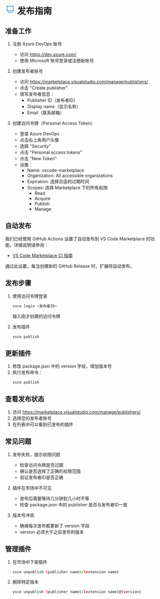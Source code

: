 # <img src="./images/icon.svg" width="32" height="32" alt="YOLO标注工具图标"> 发布指南

## 准备工作

1. 注册 Azure DevOps 账号
   - 访问 https://dev.azure.com/
   - 使用 Microsoft 账号登录或注册新账号

2. 创建发布者账号
   - 访问 https://marketplace.visualstudio.com/manage/publishers/
   - 点击 "Create publisher"
   - 填写发布者信息：
     - Publisher ID（发布者ID）
     - Display name（显示名称）
     - Email（联系邮箱）

3. 创建访问令牌（Personal Access Token）
   - 登录 Azure DevOps
   - 点击右上角用户头像
   - 选择 "Security"
   - 点击 "Personal access tokens"
   - 点击 "New Token"
   - 设置：
     - Name: vscode-marketplace
     - Organization: All accessible organizations
     - Expiration: 选择合适的过期时间
     - Scopes: 选择 Marketplace 下的所有权限
       - Read
       - Acquire
       - Publish
       - Manage

## 自动发布

我们已经使用 GitHub Actions 设置了自动发布到 VS Code Marketplace 的功能。详细说明请参阅：

* [VS Code Marketplace CI 指南](./CI_CD_WORKFLOW.md)

通过此设置，每当创建新的 GitHub Release 时，扩展将自动发布。

## 发布步骤

1. 使用访问令牌登录
   ```bash
   vsce login <发布者ID>
   ```
   输入刚才创建的访问令牌

2. 发布插件
   ```bash
   vsce publish
   ```

## 更新插件

1. 修改 package.json 中的 version 字段，增加版本号
2. 执行发布命令：
   ```bash
   vsce publish
   ```

## 查看发布状态

1. 访问 https://marketplace.visualstudio.com/manage/publishers/
2. 选择您的发布者账号
3. 在列表中可以看到已发布的插件

## 常见问题

1. 发布失败，提示权限问题
   - 检查访问令牌是否过期
   - 确认是否选择了正确的权限范围
   - 验证发布者ID是否正确

2. 插件在市场中不可见
   - 发布后需要等待几分钟到几小时不等
   - 检查 package.json 中的 publisher 是否与发布者ID一致

3. 版本号冲突
   - 确保每次发布都更新了 version 字段
   - version 必须大于之前发布的版本

## 管理插件

1. 在市场中下架插件
   ```bash
   vsce unpublish (publisher name)/(extension name)
   ```

2. 删除特定版本
   ```bash
   vsce unpublish (publisher name)/(extension name)@(version)
   ``` 